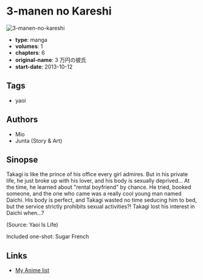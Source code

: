 # 3-manen no Kareshi

![3-manen-no-kareshi](https://cdn.myanimelist.net/images/manga/2/125239.jpg)

-   **type**: manga
-   **volumes**: 1
-   **chapters**: 6
-   **original-name**: 3 万円の彼氏
-   **start-date**: 2013-10-12

## Tags

-   yaoi

## Authors

-   Mio
-   Junta (Story & Art)

## Sinopse

Takagi is like the prince of his office every girl admires. But in his private life, he just broke up with his lover, and his body is sexually deprived... At the time, he learned about "rental boyfriend" by chance. He tried, booked someone, and the one who came was a really cool young man named Daichi. His body is perfect, and Takagi wasted no time seducing him to bed, but the service strictly prohibits sexual activities?! Takagi lost his interest in Daichi when...?

(Source: Yaoi Is Life)

Included one-shot: Sugar French

## Links

-   [My Anime list](https://myanimelist.net/manga/71147/3-manen_no_Kareshi)
